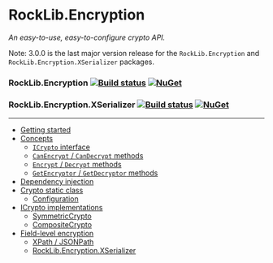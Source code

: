 # RockLib.Encryption

*An easy-to-use, easy-to-configure crypto API.*

Note: 3.0.0 is the last major version release for the `RockLib.Encryption` and `RockLib.Encryption.XSerializer` packages.

### RockLib.Encryption [![Build status](https://ci.appveyor.com/api/projects/status/q9s982i6d34tc318?svg=true)](https://ci.appveyor.com/project/RockLib/rocklib-encryption) [![NuGet](https://img.shields.io/nuget/vpre/RockLib.Encryption.svg)](https://www.nuget.org/packages/RockLib.Encryption)

### RockLib.Encryption.XSerializer [![Build status](https://ci.appveyor.com/api/projects/status/q9s982i6d34tc318?svg=true)](https://ci.appveyor.com/project/RockLib/rocklib-encryption-rss3w) [![NuGet](https://img.shields.io/nuget/vpre/RockLib.Encryption.XSerializer.svg)](https://www.nuget.org/packages/RockLib.Encryption.XSerializer)

---

- [Getting started](docs/GettingStarted.md)
- [Concepts](docs/Concepts.md)
  - [`ICrypto` interface](docs/Concepts.md#icrypto-interface)
  - [`CanEncrypt` / `CanDecrypt` methods](docs/Concepts.md#canencrypt--candecrypt-methods)
  - [`Encrypt` / `Decrypt` methods](docs/Concepts.md#encrypt--decrypt-methods)
  - [`GetEncryptor` / `GetDecryptor` methods](docs/Concepts.md#getencryptor--getdecryptor-methods)
- [Dependency injection](docs/DependencyInjection.md)
- [Crypto static class](docs/Crypto.md)
  - [Configuration](docs/Crypto.md#configuration)
- [ICrypto implementations](docs/Implementations.md)
  - [SymmetricCrypto](docs/Implementations.md#symmetriccrypto-class)
  - [CompositeCrypto](docs/Implementations.md#compositecrypto-class)
- [Field-level encryption](docs/FieldLevelEncryption.md)
  - [XPath / JSONPath](docs/FieldLevelEncryption.md#xpath--jsonpath)
  - [RockLib.Encryption.XSerializer](docs/FieldLevelEncryption.md#rocklibencryptionxserializer)
